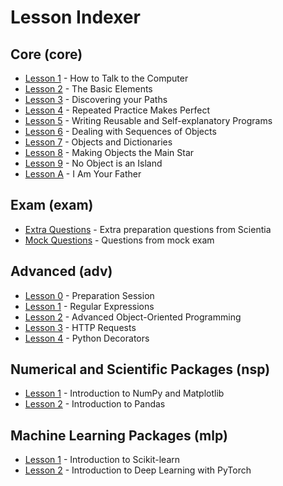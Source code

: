 # Lesson Indexer

## Core (core)

-   [Lesson 1](core_lesson1/) - How to Talk to the Computer
-   [Lesson 2](core_lesson2/) - The Basic Elements
-   [Lesson 3](core_lesson3/) - Discovering your Paths
-   [Lesson 4](core_lesson4/) - Repeated Practice Makes Perfect
-   [Lesson 5](core_lesson5/) - Writing Reusable and Self-explanatory Programs
-   [Lesson 6](core_lesson6/) - Dealing with Sequences of Objects
-   [Lesson 7](core_lesson7/) - Objects and Dictionaries
-   [Lesson 8](core_lesson8/) - Making Objects the Main Star
-   [Lesson 9](core_lesson9/) - No Object is an Island
-   [Lesson A](core_lessonA/) - I Am Your Father

## Exam (exam)

-   [Extra Questions](exam_extra/) - Extra preparation questions from Scientia
-   [Mock Questions](exam_mock/) - Questions from mock exam

## Advanced (adv)

-   [Lesson 0](adv_lesson0/) - Preparation Session
-   [Lesson 1](adv_lesson1/) - Regular Expressions
-   [Lesson 2](adv_lesson2/) - Advanced Object-Oriented Programming
-   [Lesson 3](adv_lesson3/) - HTTP Requests
-   [Lesson 4](adv_lesson4/) - Python Decorators

## Numerical and Scientific Packages (nsp)

-   [Lesson 1](nsp_lesson1/) - Introduction to NumPy and Matplotlib
-   [Lesson 2](nsp_lesson2/) - Introduction to Pandas

## Machine Learning Packages (mlp)

-   [Lesson 1](mlp_lesson1/) - Introduction to Scikit-learn
-   [Lesson 2](mlp_lesson2/) - Introduction to Deep Learning with PyTorch
